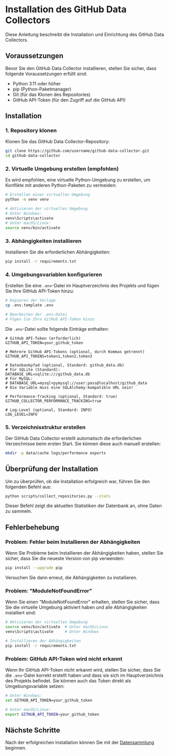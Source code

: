 # Installation des GitHub Data Collectors

Diese Anleitung beschreibt die Installation und Einrichtung des GitHub Data Collectors.

## Voraussetzungen

Bevor Sie den GitHub Data Collector installieren, stellen Sie sicher, dass folgende Voraussetzungen erfüllt sind:

- Python 3.11 oder höher
- pip (Python-Paketmanager)
- Git (für das Klonen des Repositories)
- GitHub API-Token (für den Zugriff auf die GitHub API)

## Installation

### 1. Repository klonen

Klonen Sie das GitHub Data Collector-Repository:

```bash
git clone https://github.com/username/github-data-collector.git
cd github-data-collector
```

### 2. Virtuelle Umgebung erstellen (empfohlen)

Es wird empfohlen, eine virtuelle Python-Umgebung zu erstellen, um Konflikte mit anderen Python-Paketen zu vermeiden:

```bash
# Erstellen einer virtuellen Umgebung
python -m venv venv

# Aktivieren der virtuellen Umgebung
# Unter Windows:
venv\Scripts\activate
# Unter macOS/Linux:
source venv/bin/activate
```

### 3. Abhängigkeiten installieren

Installieren Sie die erforderlichen Abhängigkeiten:

```bash
pip install -r requirements.txt
```

### 4. Umgebungsvariablen konfigurieren

Erstellen Sie eine `.env`-Datei im Hauptverzeichnis des Projekts und fügen Sie Ihre GitHub API-Token hinzu:

```bash
# Kopieren der Vorlage
cp .env.template .env

# Bearbeiten der .env-Datei
# Fügen Sie Ihre GitHub API-Token hinzu
```

Die `.env`-Datei sollte folgende Einträge enthalten:

```
# GitHub API-Token (erforderlich)
GITHUB_API_TOKEN=your_github_token

# Mehrere GitHub API-Tokens (optional, durch Kommas getrennt)
GITHUB_API_TOKENS=token1,token2,token3

# Datenbankpfad (optional, Standard: github_data.db)
# Für SQLite (Standard):
DATABASE_URL=sqlite:///github_data.db
# Für MySQL:
# DATABASE_URL=mysql+pymysql://user:pass@localhost/github_data
# Die Variable muss eine SQLAlchemy-kompatible URL sein!

# Performance-Tracking (optional, Standard: true)
GITHUB_COLLECTOR_PERFORMANCE_TRACKING=true

# Log-Level (optional, Standard: INFO)
LOG_LEVEL=INFO
```

### 5. Verzeichnisstruktur erstellen

Der GitHub Data Collector erstellt automatisch die erforderlichen Verzeichnisse beim ersten Start. Sie können diese auch manuell erstellen:

```bash
mkdir -p data/cache logs/performance exports
```

## Überprüfung der Installation

Um zu überprüfen, ob die Installation erfolgreich war, führen Sie den folgenden Befehl aus:

```bash
python scripts/collect_repositories.py --stats
```

Dieser Befehl zeigt die aktuellen Statistiken der Datenbank an, ohne Daten zu sammeln.

## Fehlerbehebung

### Problem: Fehler beim Installieren der Abhängigkeiten

Wenn Sie Probleme beim Installieren der Abhängigkeiten haben, stellen Sie sicher, dass Sie die neueste Version von pip verwenden:

```bash
pip install --upgrade pip
```

Versuchen Sie dann erneut, die Abhängigkeiten zu installieren.

### Problem: "ModuleNotFoundError"

Wenn Sie einen "ModuleNotFoundError" erhalten, stellen Sie sicher, dass Sie die virtuelle Umgebung aktiviert haben und alle Abhängigkeiten installiert sind:

```bash
# Aktivieren der virtuellen Umgebung
source venv/bin/activate  # Unter macOS/Linux
venv\Scripts\activate     # Unter Windows

# Installieren der Abhängigkeiten
pip install -r requirements.txt
```

### Problem: GitHub API-Token wird nicht erkannt

Wenn Ihr GitHub API-Token nicht erkannt wird, stellen Sie sicher, dass Sie die `.env`-Datei korrekt erstellt haben und dass sie sich im Hauptverzeichnis des Projekts befindet. Sie können auch das Token direkt als Umgebungsvariable setzen:

```bash
# Unter Windows:
set GITHUB_API_TOKEN=your_github_token

# Unter macOS/Linux:
export GITHUB_API_TOKEN=your_github_token
```

## Nächste Schritte

Nach der erfolgreichen Installation können Sie mit der [Datensammlung](data_collection.md) beginnen.
